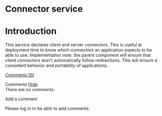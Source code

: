 Connector service
=================

Introduction
============

This service declares client and server connectors. This is useful at
deployment time to know which connectors an application expects to be
able to use. Implementation note: the parent component will ensure that
client connectors won't automatically follow redirections. This will
ensure a consistent behavior and portability of applications.

[Comments
(0)](http://web.archive.org/web/20120122021500/http://wiki.restlet.org/docs_1.1/13-restlet/27-restlet/387-restlet/203-restlet.html#)

Comments
[Hide](http://web.archive.org/web/20120122021500/http://wiki.restlet.org/docs_1.1/13-restlet/27-restlet/387-restlet/203-restlet.html#)
\
There are no comments.

Add a comment

Please log in to be able to add comments.
